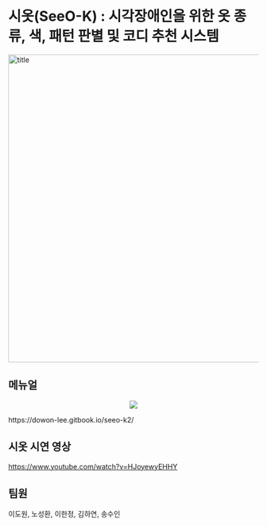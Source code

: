 # 시옷(SeeO-K) : 시각장애인을 위한 옷 종류, 색, 패턴 판별 및 코디 추천 시스템 

<img width="619" alt="title" src="https://user-images.githubusercontent.com/28584275/132673765-dd23f735-b06f-44d8-9cba-ac8441f7ff54.png">

## 메뉴얼
<p align="center">
  <a href="https://jilju-2.gitbook.io/seeo-k2/" target="_blank">
    <img src="https://img.shields.io/badge/GitBook-project_doc-blue?&style=for-the-badge&logo=github" />
  </a>
</p>
https://dowon-lee.gitbook.io/seeo-k2/

## 시옷 시연 영상

https://www.youtube.com/watch?v=HJoyewyEHHY

## 팀원

이도원, 노성환, 이한정, 김하연, 송수인
